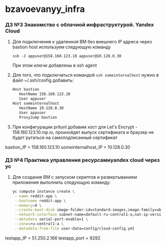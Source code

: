 # bzavoevanyy_infra

### ДЗ №3 Знакомство с облачной инфраструктурой. Yandex Cloud

1. Для подключения к удаленной ВМ без внешнего IP адреса через bastion host используем следующую команду
    ```shell
    ssh -J appuser@158.160.123.10 appuser@10.128.0.30
    ```
    При этом ключи добавлены в ssh agent

2. Для того, что подключаться командой ```ssh someinternalhost``` нужно в файл ~/.ssh/config добавить:
   ```bash
   Host bastion
      HostName 158.160.123.10
      User appuser
   Host someinternalhost
      HostName 10.128.0.30
      User appuser
      ProxyJump bastion
   ```
3. При конфигурации pritunl добавим хост для Let's Encrypt - 158.160.123.10.nip.io, произойдет выпуск сертификата и браузер не будет ругаться на самоподписанный сертификат

bastion_IP = 158.160.123.10
someinternalhost_IP = 10.128.0.30

### ДЗ №4 Практика управления ресурсамиyandex cloud через yc

1. Для создания ВМ с запуском скриптов и развертыванием приложения выполнить следующую команду:
   ```bash
   yc compute instance create \
    --name reddit-app \
    --hostname reddit-app \
    --memory=4 \
    --create-boot-disk image-folder-id=standard-images,image-family=ubuntu-1604-lts,size=10GB \
    --network-interface subnet-name=default-ru-central1-a,nat-ip-version=ipv4 \
    --metadata serial-port-enable=1 \
    --zone=ru-central1-a \
    --metadata-from-file user-data=config/cloud-config.yml
   ```
testapp_IP = 51.250.2.166
testapp_port = 9292
